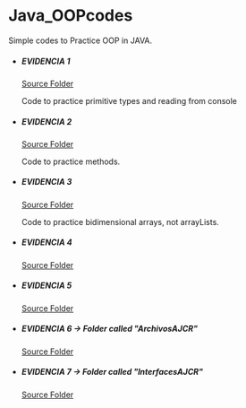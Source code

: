# Java_OOPcodes
Simple codes to Practice OOP in JAVA.

* ##### EVIDENCIA 1
  [Source Folder](https://github.com/ArmandoDLaRosa/Java_OOPcodes/tree/main/Evidencia_1/src/evidencia_1)
  
  Code to practice primitive types and reading from console
  
* ##### EVIDENCIA 2
  [Source Folder](https://github.com/ArmandoDLaRosa/Java_OOPcodes/tree/main/Evidencia_2/src/evidencia_2)

  Code to practice methods.
  
* ##### EVIDENCIA 3
  [Source Folder](https://github.com/ArmandoDLaRosa/Java_OOPcodes/tree/main/Evidencia_3/src/evidencia_3)
  
  Code to practice bidimensional arrays, not arrayLists.

* ##### EVIDENCIA 4
  [Source Folder](https://github.com/ArmandoDLaRosa/Java_OOPcodes/tree/main/Evidencia_4/src/evidencia_4)


* ##### EVIDENCIA 5
  [Source Folder](https://github.com/ArmandoDLaRosa/Java_OOPcodes/tree/main/Evidencia_5/src/evidencia_05)


* ##### EVIDENCIA 6 → Folder called "ArchivosAJCR"
  [Source Folder](https://github.com/ArmandoDLaRosa/Java_OOPcodes/tree/main/ArchivosAJCR/src/archivosajcr)


* ##### EVIDENCIA 7 → Folder called "InterfacesAJCR"
  [Source Folder](https://github.com/ArmandoDLaRosa/Java_OOPcodes/tree/main/InterfacesAJCR/src/interfacesajcr)

